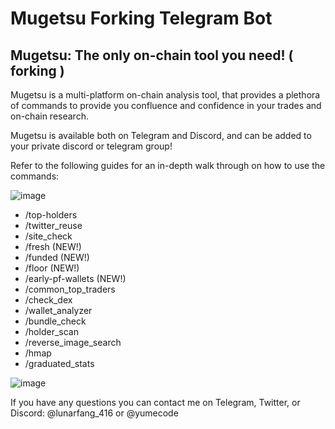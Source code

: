 # Mugetsu Forking Telegram Bot

## Mugetsu: The only on-chain tool you need! ( forking )

Mugetsu is a multi-platform on-chain analysis tool, that provides a plethora of commands to provide you confluence and confidence in your trades and on-chain research.

Mugetsu is available both on Telegram and Discord, and can be added to your private discord or telegram group!

Refer to the following guides for an in-depth walk through on how to use the commands:

![image](https://github.com/user-attachments/assets/858723b4-d38c-42db-9529-45033d4d456b)

- /top-holders 
- /twitter_reuse 
- /site_check 
- /fresh (NEW!) 
- /funded (NEW!) 
- /floor (NEW!) 
- /early-pf-wallets (NEW!) 
- /common_top_traders 
- /check_dex 
- /wallet_analyzer 
- /bundle_check 
- /holder_scan 
- /reverse_image_search 
- /hmap 
- /graduated_stats 

![image](https://github.com/user-attachments/assets/0d5652c5-93cb-408f-b170-da01004b028b)

If you have any questions you can contact me on Telegram, Twitter, or Discord: @lunarfang_416 or @yumecode
